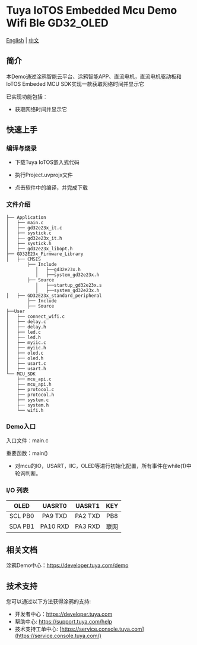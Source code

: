 # Tuya IoTOS Embedded Mcu Demo Wifi Ble GD32_OLED

[English](./README.md) | [中文](./README_zh.md)

## 简介 

本Demo通过涂鸦智能云平台、涂鸦智能APP、直流电机，直流电机驱动板和IoTOS Embeded MCU SDK实现一款获取网络时间并显示它

已实现功能包括：

+ 获取网络时间并显示它




## 快速上手 

### 编译与烧录
+ 下载Tuya IoTOS嵌入式代码

+ 执行Project.uvprojx文件

+ 点击软件中的编译，并完成下载


### 文件介绍 

```
├── Application
│   ├── main.c
│   ├── gd32e23x_it.c
│   ├── systick.c
│   ├── gd32e23x_it.h
│   ├── systick.h
│   ├── gd32e23x_libopt.h
├── GD32E23x_Firmware_Library
│   ├── CMSIS
        ├── Include
           │   ├──gd32e23x.h
           │   ├──system_gd32e23x.h
        ├── Source
           │   ├──startup_gd32e23x.s
           │   ├──system_gd32e23x.h        
│   ├── GD32E23x_standard_peripheral
        ├── Include
        ├── Source
├──User
│   ├── connect_wifi.c
│   ├── delay.c
│   ├── delay.h
│   ├── led.c
│   ├── led.h
│   ├── myiic.c
│   ├── myiic.h
│   ├── oled.c
│   ├── oled.h
│   ├── usart.c
│   ├── usart.h
└── MCU_SDK
    ├── mcu_api.c
    ├── mcu_api.h
    ├── protocol.c
    ├── protocol.h
    ├── system.c
    ├── system.h
    └── wifi.h
```



### Demo入口

入口文件：main.c

重要函数：main()

+ 对mcu的IO，USART，IIC，OLED等进行初始化配置，所有事件在while(1)中轮询判断。

### I/O 列表 

|  OLED   |  UASRT0  | UASRT1  | KEY  |
| :-----: | :------: | :-----: | :--: |
| SCL PB0 | PA9 TXD  | PA2 TXD | PB8  |
| SDA PB1 | PA10 RXD | PA3 RXD | 联网 |

## 相关文档

涂鸦Demo中心：https://developer.tuya.com/demo



## 技术支持

您可以通过以下方法获得涂鸦的支持:

- 开发者中心：https://developer.tuya.com
- 帮助中心: https://support.tuya.com/help
- 技术支持工单中心: [https://service.console.tuya.com](https://service.console.tuya.com/) 